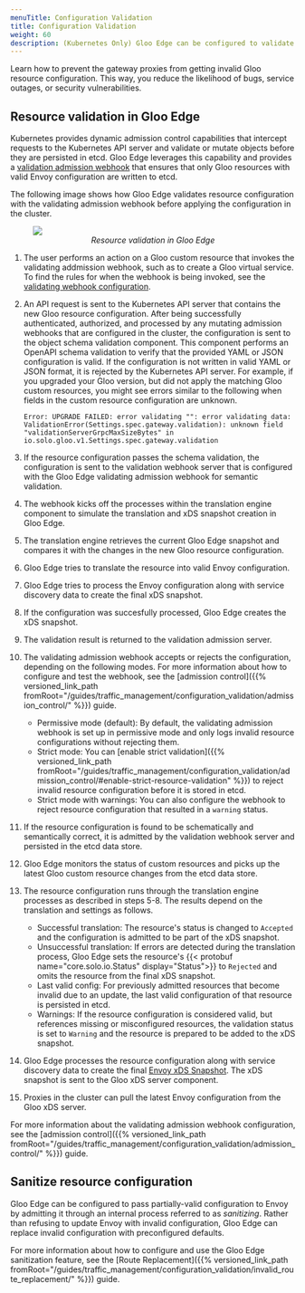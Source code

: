 ```yaml
---
menuTitle: Configuration Validation
title: Configuration Validation
weight: 60
description: (Kubernetes Only) Gloo Edge can be configured to validate configuration before it is applied to the cluster. With validation enabled, any attempt to apply invalid configuration to the cluster will be rejected.
---
```


Learn how to prevent the gateway proxies from getting invalid Gloo resource configuration. This way, you reduce the likelihood of bugs, service outages, or security vulnerabilities.

## Resource validation in Gloo Edge

Kubernetes provides dynamic admission control capabilities that intercept requests to the Kubernetes API server and validate or mutate objects before they are persisted in etcd. Gloo Edge leverages this capability and provides a [validation admission webhook](https://kubernetes.io/docs/reference/access-authn-authz/extensible-admission-controllers/) that ensures that only Gloo resources with valid Envoy configuration are written to etcd.

The following image shows how Gloo Edge validates resource configuration with the validating admission webhook before applying the configuration in the cluster.

<figure><img src="{{% versioned_link_path fromRoot="/img/admission-control.svg" %}}"/>
<figcaption style="text-align:center;font-style:italic">Resource validation in Gloo Edge</figcaption></figure>

1. The user performs an action on a Gloo custom resource that invokes the validating addmission webhook, such as to create a Gloo virtual service. To find the rules for when the webhook is being invoked, see the [validating webhook configuration](https://github.com/solo-io/gloo/blob/main/install/helm/gloo/templates/5-gateway-validation-webhook-configuration.yaml). 
2. An API request is sent to the Kubernetes API server that contains the new Gloo resource configuration. After being successfully authenticated, authorized, and processed by any mutating admission webhooks that are configured in the cluster, the configuration is sent to the object schema validation component. This component performs an OpenAPI schema validation to verify that the provided YAML or JSON configuration is valid. If the configuration is not written in valid YAML or JSON format, it is rejected by the Kubernetes API server. For example, if you upgraded your Gloo version, but did not apply the matching Gloo custom resources, you might see errors similar to the following when fields in the custom resource configuration are unknown. 
   ```
   Error: UPGRADE FAILED: error validating "": error validating data: ValidationError(Settings.spec.gateway.validation): unknown field "validationServerGrpcMaxSizeBytes" in io.solo.gloo.v1.Settings.spec.gateway.validation
   ```

3. If the resource configuration passes the schema validation, the configuration is sent to the validation webhook server that is configured with the Gloo Edge validating admission webhook for semantic validation. 
4. The webhook kicks off the processes within the translation engine component to simulate the translation and xDS snapshot creation in Gloo Edge. 
5. The translation engine retrieves the current Gloo Edge snapshot and compares it with the changes in the new Gloo resource configuration. 
6. Gloo Edge tries to translate the resource into valid Envoy configuration. 
7. Gloo Edge tries to process the Envoy configuration along with service discovery data to create the final xDS snapshot. 
8. If the configuration was succesfully processed, Gloo Edge creates the xDS snapshot. 
9. The validation result is returned to the validation admission server. 
10. The validating admission webhook accepts or rejects the configuration, depending on the following modes. For more information about how to configure and test the webhook, see the [admission control]({{% versioned_link_path fromRoot="/guides/traffic_management/configuration_validation/admission_control/" %}}) guide.
    * Permissive mode (default): By default, the validating admission webhook is set up in permissive mode and only logs invalid resource configurations without rejecting them. 
    * Strict mode: You can [enable strict validation]({{% versioned_link_path fromRoot="/guides/traffic_management/configuration_validation/admission_control/#enable-strict-resource-validation" %}}) to reject invalid resource configuration before it is stored in etcd.
    * Strict mode with warnings: You can also configure the webhook to reject resource configuration that resulted in a `warning` status. 
11. If the resource configuration is found to be schematically and semantically correct, it is admitted by the validation webhook server and persisted in the etcd data store.
12. Gloo Edge monitors the status of custom resources and picks up the latest Gloo custom resource changes from the etcd data store. 
13. The resource configuration runs through the translation engine processes as described in steps 5-8. The results depend on the translation and settings as follows.
    * Successful translation: The resource's status is changed to `Accepted` and the configuration is admitted to be part of the xDS snapshot. 
    * Unsuccessful translation: If errors are detected during the translation process, Gloo Edge sets the resource's {{< protobuf name="core.solo.io.Status" display="Status">}} to `Rejected` and omits the resource from the final xDS snapshot. 
    * Last valid config: For previously admitted resources that become invalid due to an update, the last valid configuration of that resource is persisted in etcd. 
    * Warnings: If the resource configuration is considered valid, but references missing or misconfigured resources, the validation status is set to `Warning` and the resource is prepared to be added to the xDS snapshot. 
14. Gloo Edge processes the resource configuration along with service discovery data to create the final [Envoy xDS Snapshot](https://www.envoyproxy.io/docs/envoy/latest/api-docs/xds_protocol). The xDS snapshot is sent to the Gloo xDS server component. 
15. Proxies in the cluster can pull the latest Envoy configuration from the Gloo xDS server. 

For more information about the validating admission webhook configuration, see the [admission control]({{% versioned_link_path fromRoot="/guides/traffic_management/configuration_validation/admission_control/" %}}) guide. 


## Sanitize resource configuration

Gloo Edge can be configured to pass partially-valid configuration to Envoy by admitting it through an internal process referred to as *sanitizing*. Rather than refusing to update Envoy with invalid configuration, Gloo Edge can replace invalid configuration with preconfigured defaults.

For more information about how to configure and use the Gloo Edge sanitization feature, see the [Route Replacement]({{% versioned_link_path fromRoot="/guides/traffic_management/configuration_validation/invalid_route_replacement/" %}}) guide. 

